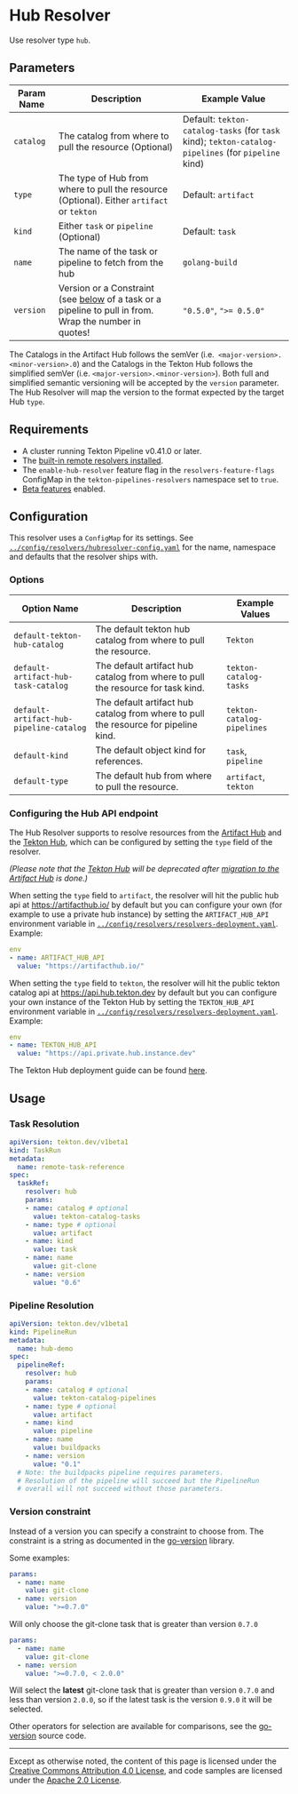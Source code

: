 <!--
---
linkTitle: "Hub Resolver"
weight: 311
---
-->

# Hub Resolver

Use resolver type `hub`.

## Parameters

| Param Name       | Description                                                                   | Example Value                                              |
|------------------|-------------------------------------------------------------------------------|------------------------------------------------------------|
| `catalog`        | The catalog from where to pull the resource (Optional)                        | Default:  `tekton-catalog-tasks` (for `task` kind);  `tekton-catalog-pipelines` (for `pipeline` kind)                                        |
| `type`           | The type of Hub from where to pull the resource (Optional). Either `artifact` or `tekton` | Default:  `artifact`                                         |
| `kind`           | Either `task` or `pipeline` (Optional)                                        | Default: `task`                                                     |
| `name`           | The name of the task or pipeline to fetch from the hub                        | `golang-build`                                             |
| `version`        | Version or a Constraint (see [below](#version-constraint) of a task or a pipeline to pull in from. Wrap the number in quotes!   | `"0.5.0"`, `">= 0.5.0"`                                                    |

The Catalogs in the Artifact Hub follows the semVer (i.e.` <major-version>.<minor-version>.0`) and the Catalogs in the Tekton Hub follows the simplified semVer (i.e. `<major-version>.<minor-version>`). Both full and simplified semantic versioning will be accepted by the `version` parameter. The Hub Resolver will map the version to the format expected by the target Hub `type`.

## Requirements

- A cluster running Tekton Pipeline v0.41.0 or later.
- The [built-in remote resolvers installed](./install.md#installing-and-configuring-remote-task-and-pipeline-resolution).
- The `enable-hub-resolver` feature flag in the `resolvers-feature-flags` ConfigMap in the
  `tekton-pipelines-resolvers` namespace set to `true`.
- [Beta features](./additional-configs.md#beta-features) enabled.

## Configuration

This resolver uses a `ConfigMap` for its settings. See
[`../config/resolvers/hubresolver-config.yaml`](../config/resolvers/hubresolver-config.yaml)
for the name, namespace and defaults that the resolver ships with.

### Options

| Option Name                 | Description                                          | Example Values         |
|-----------------------------|------------------------------------------------------|------------------------|
| `default-tekton-hub-catalog`| The default tekton hub catalog from where to pull the resource.| `Tekton`               |
| `default-artifact-hub-task-catalog`| The default artifact hub catalog from where to pull the resource for task kind.| `tekton-catalog-tasks`               |
| `default-artifact-hub-pipeline-catalog`| The default artifact hub catalog from where to pull the resource for pipeline kind.  | `tekton-catalog-pipelines`               |
| `default-kind`              | The default object kind for references.              | `task`, `pipeline`     |
| `default-type`              | The default hub from where to pull the resource.     | `artifact`, `tekton`   |


### Configuring the Hub API endpoint

The Hub Resolver supports to resolve resources from the [Artifact Hub](https://artifacthub.io/) and the [Tekton Hub](https://hub.tekton.dev/),
which can be configured by setting the `type` field of the resolver. 

*(Please note that the [Tekton Hub](https://hub.tekton.dev/) will be deprecated after [migration to the Artifact Hub](https://github.com/tektoncd/hub/issues/667) is done.)*

When setting the `type` field to `artifact`, the resolver will hit the public hub api at https://artifacthub.io/ by default
but you can configure your own (for example to use a private hub
instance) by setting the `ARTIFACT_HUB_API` environment variable in
[`../config/resolvers/resolvers-deployment.yaml`](../config/resolvers/resolvers-deployment.yaml). Example:

```yaml
env
- name: ARTIFACT_HUB_API
  value: "https://artifacthub.io/"
```

When setting the `type` field to `tekton`, the resolver will hit the public
tekton catalog api at https://api.hub.tekton.dev by default but you can configure
your own instance of the Tekton Hub by setting the `TEKTON_HUB_API` environment
variable in
[`../config/resolvers/resolvers-deployment.yaml`](../config/resolvers/resolvers-deployment.yaml). Example:

```yaml
env
- name: TEKTON_HUB_API
  value: "https://api.private.hub.instance.dev"
```

The Tekton Hub deployment guide can be found [here](https://github.com/tektoncd/hub/blob/main/docs/DEPLOYMENT.md).

## Usage

### Task Resolution

```yaml
apiVersion: tekton.dev/v1beta1
kind: TaskRun
metadata:
  name: remote-task-reference
spec:
  taskRef:
    resolver: hub
    params:
    - name: catalog # optional
      value: tekton-catalog-tasks
    - name: type # optional
      value: artifact 
    - name: kind
      value: task
    - name: name
      value: git-clone
    - name: version
      value: "0.6"
```

### Pipeline Resolution

```yaml
apiVersion: tekton.dev/v1beta1
kind: PipelineRun
metadata:
  name: hub-demo
spec:
  pipelineRef:
    resolver: hub
    params:
    - name: catalog # optional
      value: tekton-catalog-pipelines 
    - name: type # optional
      value: artifact
    - name: kind
      value: pipeline
    - name: name
      value: buildpacks
    - name: version
      value: "0.1"
  # Note: the buildpacks pipeline requires parameters.
  # Resolution of the pipeline will succeed but the PipelineRun
  # overall will not succeed without those parameters.
```

### Version constraint

Instead of a version you can specify a constraint to choose from. The constraint is a string as documented in the [go-version](https://github.com/hashicorp/go-version) library.

Some examples:

```yaml
params:
  - name: name
    value: git-clone
  - name: version
    value: ">=0.7.0"
```

Will only choose the git-clone task that is greater than version `0.7.0`

```yaml
params:
  - name: name
    value: git-clone
  - name: version
    value: ">=0.7.0, < 2.0.0"
```

Will select the **latest** git-clone task that is greater than version `0.7.0` and
less than version `2.0.0`, so if the latest task is the version `0.9.0` it will
be selected.

Other operators for selection are available for comparisons, see the
[go-version](https://github.com/hashicorp/go-version/blob/644291d14038339745c2d883a1a114488e30b702/constraint.go#L40C2-L48)
source code.

---

Except as otherwise noted, the content of this page is licensed under the
[Creative Commons Attribution 4.0 License](https://creativecommons.org/licenses/by/4.0/),
and code samples are licensed under the
[Apache 2.0 License](https://www.apache.org/licenses/LICENSE-2.0).
